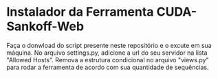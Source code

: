 # Instalador da Ferramenta CUDA-Sankoff-Web

Faça o donwload do script presente neste repositório e o excute em sua máquina. No arquivo settings.py, adicione a url do seu servidor na lista "Allowed Hosts".
Remova a estrutura condicional no arquivo "views.py" para rodar a ferramenta de acordo com sua quantidade de sequências.
